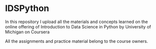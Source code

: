 # IDSPython

In this repository I upload all the materials and concepts learned on the online offering of 
Introduction to Data Science in Python by University of Michigan on Coursera

All the assignments and practice material belong to the course owners.
